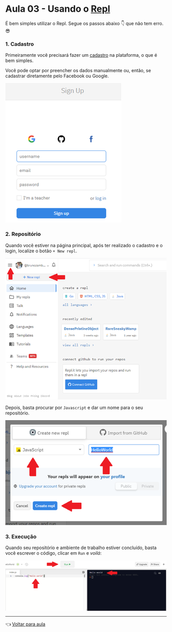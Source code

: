 # Aula 03 - Usando o [Repl](http://www.repl.it)

É bem simples utilizar o Repl. Segue os passos abaixo 👇 que não tem erro. 😎 

### 1. Cadastro

Primeiramente você precisará fazer um [cadastro](https://repl.it/signup) na plataforma, o que é bem simples.

Você pode optar por preencher os dados manualmente ou, então, se cadastrar diretamente pelo Facebook ou Google.

![cadastro](img/repl-1.png)

### 2. Repositório

Quando você estiver na página principal, após ter realizado o cadastro e o login, localize o botão `+ New repl`.

![repositório](img/repl-2.png)

Depois, basta procurar por `Javascript` e dar um nome para o seu repositório.

![repositório](img/repl-3.png)

### 3. Execução

Quando seu repositório e ambiente de trabalho estiver concluído, basta você escrever o código, clicar em `Run` e _voilá_:

![execução](img/repl-4.png)

---
👈 [Voltar para aula](aula.md)